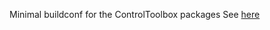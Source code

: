 Minimal buildconf for the ControlToolbox packages
See [here](https://www.rock-robotics.org/documentation/autoproj/bootstrap.html)
